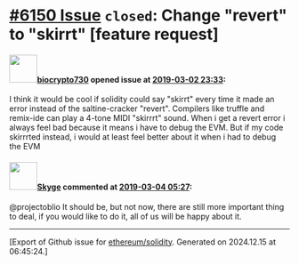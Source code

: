 # [\#6150 Issue](https://github.com/ethereum/solidity/issues/6150) `closed`: Change "revert" to "skirrt" [feature request]

#### <img src="https://avatars.githubusercontent.com/u/38660876?v=4" width="50">[biocrypto730](https://github.com/biocrypto730) opened issue at [2019-03-02 23:33](https://github.com/ethereum/solidity/issues/6150):

I think it would be cool if solidity could say "skirrt" every time it made an error instead of the saltine-cracker "revert". Compilers like truffle and remix-ide can play a 4-tone MIDI "skirrrt" sound. When i get a revert error i always feel bad because it means i have to debug the EVM. But if my code skirrrted instead, i would at least feel better about it when i had to debug the EVM

#### <img src="https://avatars.githubusercontent.com/u/27282380?u=c3aa940fa56a7641bbb85c767b743ce4888c6ea7&v=4" width="50">[Skyge](https://github.com/Skyge) commented at [2019-03-04 05:27](https://github.com/ethereum/solidity/issues/6150#issuecomment-469123372):

@projectoblio It should be, but not now, there are still more important thing to deal, if you would like to do it, all of us will be happy about it.


-------------------------------------------------------------------------------



[Export of Github issue for [ethereum/solidity](https://github.com/ethereum/solidity). Generated on 2024.12.15 at 06:45:24.]

